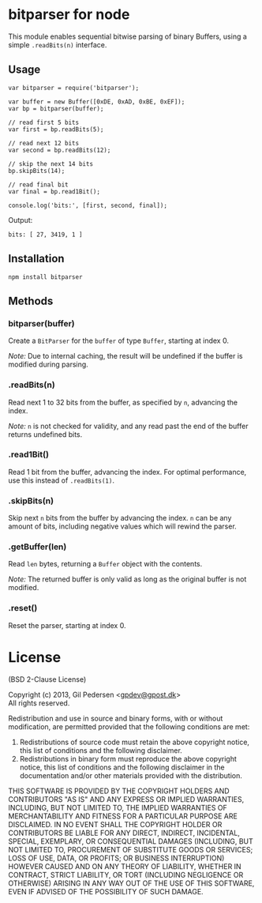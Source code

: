 # bitparser for node

This module enables sequential bitwise parsing of binary Buffers, using a simple `.readBits(n)` interface.

## Usage
    var bitparser = require('bitparser');

    var buffer = new Buffer([0xDE, 0xAD, 0xBE, 0xEF]);
    var bp = bitparser(buffer);

    // read first 5 bits
    var first = bp.readBits(5);

    // read next 12 bits
    var second = bp.readBits(12);

    // skip the next 14 bits
    bp.skipBits(14);

    // read final bit
    var final = bp.read1Bit();

    console.log('bits:', [first, second, final]);

Output:

    bits: [ 27, 3419, 1 ]

## Installation
    npm install bitparser

## Methods

### bitparser(buffer)
Create a `BitParser` for the `buffer` of type `Buffer`, starting at index 0.

*Note:* Due to internal caching, the result will be undefined if the buffer is modified during parsing.

### .readBits(n)
Read next 1 to 32 bits from the buffer, as specified by `n`, advancing the index.

*Note:* `n` is not checked for validity, and any read past the end of the buffer returns undefined bits.

### .read1Bit()
Read 1 bit from the buffer, advancing the index. For optimal performance, use this instead of `.readBits(1)`.

### .skipBits(n)
Skip next `n` bits from the buffer by advancing the index. `n` can be any amount of bits, including negative values which will rewind the parser.

### .getBuffer(len)
Read `len` bytes, returning a `Buffer` object with the contents.

*Note:* The returned buffer is only valid as long as the original buffer is not modified.

### .reset()
Reset the parser, starting at index 0.

# License
(BSD 2-Clause License)

Copyright (c) 2013, Gil Pedersen &lt;gpdev@gpost.dk&gt;  
All rights reserved.

Redistribution and use in source and binary forms, with or without
modification, are permitted provided that the following conditions are met: 

1. Redistributions of source code must retain the above copyright notice, this
   list of conditions and the following disclaimer. 
2. Redistributions in binary form must reproduce the above copyright notice,
   this list of conditions and the following disclaimer in the documentation
   and/or other materials provided with the distribution. 

THIS SOFTWARE IS PROVIDED BY THE COPYRIGHT HOLDERS AND CONTRIBUTORS "AS IS" AND ANY EXPRESS OR IMPLIED WARRANTIES, INCLUDING, BUT NOT LIMITED TO, THE IMPLIED WARRANTIES OF MERCHANTABILITY AND FITNESS FOR A PARTICULAR PURPOSE ARE DISCLAIMED. IN NO EVENT SHALL THE COPYRIGHT HOLDER OR CONTRIBUTORS BE LIABLE FOR ANY DIRECT, INDIRECT, INCIDENTAL, SPECIAL, EXEMPLARY, OR CONSEQUENTIAL DAMAGES (INCLUDING, BUT NOT LIMITED TO, PROCUREMENT OF SUBSTITUTE GOODS OR SERVICES; LOSS OF USE, DATA, OR PROFITS; OR BUSINESS INTERRUPTION) HOWEVER CAUSED AND ON ANY THEORY OF LIABILITY, WHETHER IN CONTRACT, STRICT LIABILITY, OR TORT (INCLUDING NEGLIGENCE OR OTHERWISE) ARISING IN ANY WAY OUT OF THE USE OF THIS SOFTWARE, EVEN IF ADVISED OF THE POSSIBILITY OF SUCH DAMAGE.
